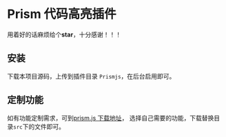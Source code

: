 # Prism 代码高亮插件

用着好的话麻烦给个**star**，十分感谢！！！

## 安装

下载本项目源码，上传到插件目录 `Prismjs`，在后台启用即可。

## 定制功能

如有功能定制需求，可到[prism.js 下载地址](https://prismjs.com/download.html#themes=prism&languages=markup+css+clike+javascript)，
选择自己需要的功能，下载替换目录`src`下的文件即可。
